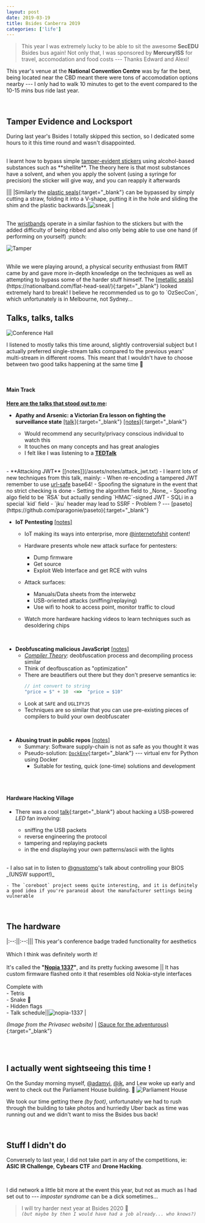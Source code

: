 ```yaml
---
layout: post
date: 2019-03-19
title: Bsides Canberra 2019
categories: ['life']
---
```


> This year I was extremely lucky to be able to sit the awesome **SecEDU** Bsides bus again! Not only that, I was sponsored by **MercuryISS** for travel, accomodation and food costs --- Thanks Edward and Alexi!

This year's venue at the **National Convention Centre** was by far the best, being located near the CBD meant there were tons of accomodation options nearby --- I only had to walk 10 minutes to get to the event compared to the 10-15 mins bus ride last year.  

<br/>

## Tamper Evidence and Locksport

During last year's Bsides I totally skipped this section, so I dedicated some hours to it this time round and wasn't disappointed. 

<br/>
I learnt how to bypass simple <u>tamper-evident stickers</u> using alcohol-based substances such as **shellite**. The theory here is that most substances have a solvent, and when you apply the solvent (using a syringe for precision) the sticker will give way, and you can reapply it afterwards

|||
|Similarly the [<u>plastic seals</u>](https://www.tamperevident.com.au/plastic-light-break-seal/){:target="_blank"} can be bypassed by simply cutting a straw, folding it into a V-shape, putting it in the hole and sliding the shim and the plastic backwards.|![sneak](/assets/images/bsides19-sneak100.jpg) |

<br/>  
The <u>wristbands</u> operate in a similar fashion to the stickers but with the added difficulty of being ribbed and also only being able to use one hand (if performing on yourself) :punch:  

![Tamper](/assets/images/bsides19-tamper.jpg)  

<br/>
While we were playing around, a physical security enthusiast from RMIT came by and gave more in-depth knowledge on the techniques as well as attempting to bypass some of the harder stuff himself. The [<u>metallic seals</u>](https://nationalband.com/flat-head-seal/){:target="_blank"} looked extremely hard to break! I believe he recommended us to go to `OzSecCon`, which unfortunately is in Melbourne, not Sydney...

<br/>

## Talks, talks, talks 
![Conference Hall](/assets/images/bsides19-ch.jpg)

I listened to mostly talks this time around, slightly controversial subject but I actually preferred single-stream talks compared to the previous years' multi-stream in different rooms. This meant that I wouldn't have to choose between two good talks happening at the same time :twisted_rightwards_arrows:  

<br/>

#### Main Track

**<u>Here are the talks that stood out to me</u>:**   
- **Apathy and Arsenic: a Victorian Era lesson on fighting the surveillance state** [[talk]](https://www.youtube.com/watch?v=egi8Lm5W3FY){:target="_blank"} [[notes]](/assets/notes/fighting_surveillance_state.txt){:target="_blank"}

    - Would recommend any security/privacy conscious individual to watch this
    - It touches on many concepts and has great analogies
    - I felt like I was listening to a **<u>TEDTalk</u>** 

<br/>
- **Attacking JWT** [[notes]](/assets/notes/attack_jwt.txt)
    - I learnt lots of new techniques from this talk, mainly:
        - When re-encoding a tampered JWT remember to use <u>url-safe</u> base64!
        - Spoofing the signature in the event that no strict checking is done
        - Setting the algorithm field to _None_
        - Spoofing algo field to be `RSA` but actually sending `HMAC`-signed JWT
        - SQLi in a special `kid` field
        - `jku` header may lead to SSRF
    - Problem ? --- [paseto](https://github.com/paragonie/paseto){:target="_blank"}

<br/>

- **IoT Pentesting** [[notes]](/assets/notes/iot_pentest.txt)
  - IoT making its ways into enterprise, more <u>@internetofshit</u> content!

  - Hardware presents whole new attack surface for pentesters:
      - Dump firmware
      - Get source
      - Exploit Web Interface and get RCE with vulns
  - Attack surfaces:  
      - Manuals/Data sheets from the interwebz
      - USB-oriented attacks (sniffing/replaying)
      - Use wifi to hook to access point, monitor traffic to cloud

  - Watch more hardware hacking videos to learn techniques such as desoldering chips


<br/>

- **Deobfuscating malicious JavaScript** [[notes]](/assets/notes/deobfus_malicious_js.txt)
  - _<u>Compiler Theory</u>_: deobfuscation process and decompiling process similar
  - Think of deofbuscation as "optimization"
  - There are beautifiers out there but they don't preserve semantics ie:
    ```javascript
    // int convert to string
    "price = $" + 10  <=>  "price = $10"
    ```
  - Look at `SAFE` and `UGLIFYJS`
  - Techniques are so similar that you can use pre-existing pieces of compilers to build your own deobfuscater  

<br/>

- **Abusing trust in public repos** [[notes]](/assets/notes/abuse_trust_public_repo.txt)
  - Summary:  Software supply-chain is not as safe as you thought it was
  - Pseudo-solution: [`DockEnv`](https://github.com/pathtofile/dockenv){:target="_blank"} --- virtual env for Python using Docker
    - Suitable for testing, quick (one-time) solutions and development  

<br/>
<br/>

#### Hardware Hacking Village

- There was a cool [talk](https://git.io/fxawk){:target="_blank"} about hacking a USB-powered _LED_ fan involving:  

    - sniffing the USB packets  
    - reverse engineering the protocol  
    - tampering and replaying packets  
    - in the end displaying your own patterns/ascii with the lights   

<br/>
- I also sat in to listen to <u>@gnustomp</u>'s talk about controlling your BIOS _(UNSW support!)_

    - The `coreboot` project seems quite interesting, and it is definitely a good idea if you're paranoid about the manufacturer settings being vulnerable 

<br/>


## The hardware

|:--:||:--:|||
This year's conference badge traded functionality for aesthetics <br/><br/> Which I think was definitely worth it! <br/><br/> It's called the **"<u>Nopia 1337</u>"**, and its pretty fucking awesome || It has custom firmware flashed onto it that resembles old Nokia-style interfaces <br/><br/> Complete with <br/>- Tetris<br/>- Snake :snake:  <br/>- Hidden flags <br/> - Talk schedule||![nopia-1337](/assets/images/bsides19-nopia.png) |

_(Image from the Privasec website)_    |   [(Sauce for the adventurous)](https://github.com/BSidesCbr/2019badge){:target="_blank"}

<br/>
<br/>

## I actually went sightseeing this time !
On the Sunday morning myself, <u>@adamyi</u>, <u>@jk</u>, and Lew woke up early and went to check out the Parliament House building. :sunrise: 
![Parliament House](/assets/images/bsides19-ph.jpg)

We took our time getting there _(by foot)_, unfortunately we had to rush through the building to take photos and hurriedly Uber back as time was running out and we didn't want to miss the Bsides bus back!

<br/>

## Stuff I didn't do
Conversely to last year, I did not take part in any of the competitions, ie: **ASIC IR Challenge**, **Cybears CTF** and **Drone Hacking**.

<br/>

I did network a little bit more at the event this year, but not as much as I had set out to --- _imposter syndrome_ can be a dick sometimes...

> I will try harder next year at Bsides 2020 :muscle:  
_`(but maybe by then I would have had a job already... who knows?)`_
